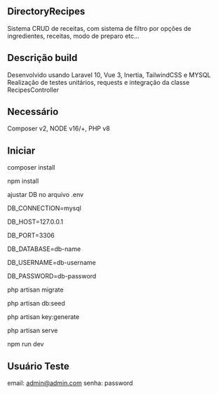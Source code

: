 ## DirectoryRecipes
Sistema CRUD de receitas, com sistema de filtro por opções de ingredientes, receitas, modo de preparo etc...

## Descrição build
Desenvolvido usando Laravel 10, Vue 3, Inertia, TailwindCSS e MYSQL
Realização de testes unitários, requests e integração da classe RecipesController

## Necessário
Composer v2, NODE v16/+, PHP v8

## Iniciar
composer install

npm install

ajustar DB no arquivo .env

DB_CONNECTION=mysql

DB_HOST=127.0.0.1

DB_PORT=3306

DB_DATABASE=db-name

DB_USERNAME=db-username

DB_PASSWORD=db-password

php artisan migrate

php artisan db:seed

php artisan key:generate

php artisan serve

npm run dev

## Usuário Teste
email: admin@admin.com senha: password
